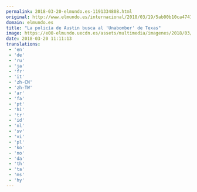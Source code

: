 ```yaml
---
permalink: 2018-03-20-elmundo.es-1191334808.html
original: http://www.elmundo.es/internacional/2018/03/19/5ab00b10ca4741e93e8b4627.html
domain: elmundo.es
title: "La policía de Austin busca al 'Unabomber' de Texas"
image: https://e00-elmundo.uecdn.es/assets/multimedia/imagenes/2018/03/19/15214874398672.jpg
date: 2018-03-20 11:11:13
translations: 
 - 'en'
 - 'de'
 - 'ru'
 - 'ja'
 - 'fr'
 - 'it'
 - 'zh-CN'
 - 'zh-TW'
 - 'ar'
 - 'fa'
 - 'pt'
 - 'hi'
 - 'tr'
 - 'id'
 - 'nl'
 - 'sv'
 - 'vi'
 - 'pl'
 - 'ko'
 - 'no'
 - 'da'
 - 'th'
 - 'ta'
 - 'ms'
 - 'hy'
---
```


